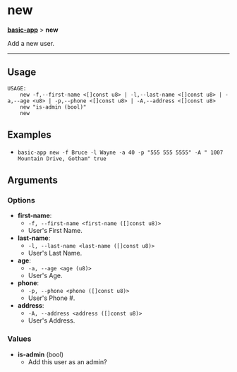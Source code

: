 # new
__[basic-app](./basic-app.md)__ > __new__

Add a new user.

___

## Usage
```shell
USAGE:
    new -f,--first-name <[]const u8> | -l,--last-name <[]const u8> | -a,--age <u8> | -p,--phone <[]const u8> | -A,--address <[]const u8>
    new "is-admin (bool)"
    new 

```

## Examples

- `basic-app new -f Bruce -l Wayne -a 40 -p "555 555 5555" -A " 1007 Mountain Drive, Gotham" true`

## Arguments
### Options
- __first-name__:
    - `-f, --first-name <first-name ([]const u8)>`
    - User's First Name.
- __last-name__:
    - `-l, --last-name <last-name ([]const u8)>`
    - User's Last Name.
- __age__:
    - `-a, --age <age (u8)>`
    - User's Age.
- __phone__:
    - `-p, --phone <phone ([]const u8)>`
    - User's Phone #.
- __address__:
    - `-A, --address <address ([]const u8)>`
    - User's Address.
### Values
- __is-admin__ (bool)
    - Add this user as an admin?


